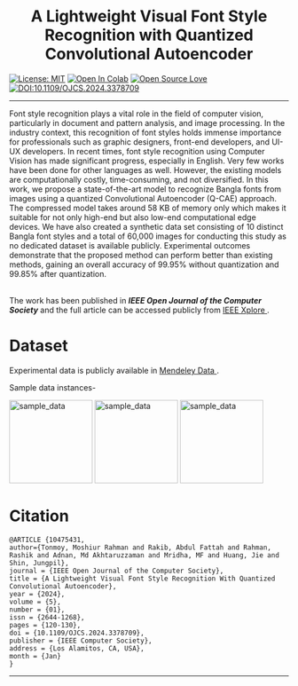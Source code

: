 # <center> A Lightweight Visual Font Style Recognition with Quantized Convolutional Autoencoder </center>
[![License: MIT](https://img.shields.io/badge/License-MIT-yellow.svg)](https://opensource.org/licenses/MIT) <a target="_blank" href="https://colab.research.google.com/github/moshiurtonmoy/Bangla-Visual-Font-Style-Recognition-with-Lightweight-Convolutional-Autoencoder/blob/master/%5BQuantized%5D_Bangla_Visual_Font_Recognizer.ipynb"><img src="https://colab.research.google.com/assets/colab-badge.svg" alt="Open In Colab"/></a> [![Open Source Love](https://badges.frapsoft.com/os/v2/open-source.svg?v=103)](https://github.com/ellerbrock/open-source-badges/) [![DOI:10.1109/OJCS.2024.3378709](https://zenodo.org/badge/DOI/10.1109/OJCS.2024.3378709.svg)](https://doi.org/10.1109/OJCS.2024.3378709) 
<hr/>
Font style recognition plays a vital role in the field of computer vision, particularly in document and pattern analysis, and image processing. In the industry context, this recognition of font styles holds immense importance for professionals such as graphic designers, front-end developers, and UI-UX developers. In recent times, font style recognition using Computer Vision has made significant progress, especially in English. Very few works have been done for other languages as well. However, the existing models are
computationally costly, time-consuming, and not diversified. In this work, we propose a state-of-the-art
model to recognize Bangla fonts from images using a quantized Convolutional Autoencoder (Q-CAE)
approach. The compressed model takes around 58 KB of memory only which makes it suitable for not only
high-end but also low-end computational edge devices. We have also created a synthetic data set consisting
of 10 distinct Bangla font styles and a total of 60,000 images for conducting this study as no dedicated
dataset is available publicly. Experimental outcomes demonstrate that the proposed method can perform
better than existing methods, gaining an overall accuracy of 99.95% without quantization and 99.85% after
quantization.

<br/>
<br/>

The work has been published in _**IEEE Open Journal of the Computer Society**_ and the full article can be accessed publicly from <a target='_blank' href="https://ieeexplore.ieee.org/abstract/document/10475431"> IEEE Xplore </a>.

# Dataset
Experimental data is publicly available in <a target="_blank" href="https://data.mendeley.com/datasets/cnd2wh65my/1"> Mendeley Data </a>.

Sample data instances- 

<img src="https://github.com/moshiurtonmoy/Bangla-Visual-Font-Style-Recognition-with-Lightweight-Convolutional-Autoencoder/blob/master/sample_data/sample01.jpg" alt="sample_data" width="150"/> <img src="https://github.com/moshiurtonmoy/Bangla-Visual-Font-Style-Recognition-with-Lightweight-Convolutional-Autoencoder/blob/master/sample_data/sample02.jpg" alt="sample_data" width="150"/> <img src="https://github.com/moshiurtonmoy/Bangla-Visual-Font-Style-Recognition-with-Lightweight-Convolutional-Autoencoder/blob/master/sample_data/sample03.jpg" alt="sample_data" width="150"/>

# Citation
```
@ARTICLE {10475431,
author={Tonmoy, Moshiur Rahman and Rakib, Abdul Fattah and Rahman, Rashik and Adnan, Md Akhtaruzzaman and Mridha, MF and Huang, Jie and Shin, Jungpil},
journal = {IEEE Open Journal of the Computer Society},
title = {A Lightweight Visual Font Style Recognition With Quantized Convolutional Autoencoder},
year = {2024},
volume = {5},
number = {01},
issn = {2644-1268},
pages = {120-130},
doi = {10.1109/OJCS.2024.3378709},
publisher = {IEEE Computer Society},
address = {Los Alamitos, CA, USA},
month = {Jan}
}
```
<hr/>

